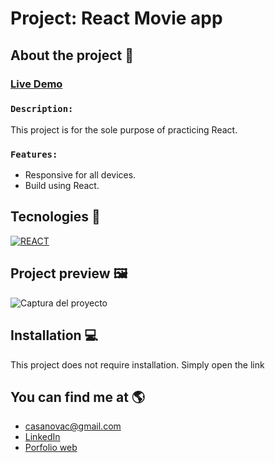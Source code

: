 # Project: React Movie app

## About the project 🌟
### [Live Demo](https://arkhanis.github.io/LandingPage-agency/)
### `Description:` 
This project is for the sole purpose of practicing React.
### `Features:`
- Responsive for all devices.
- Build using React.

## Tecnologies 🚀
<!-- Icons taken from: https://github.com/hendrasob/badges/blob/master/README.md y https://github.com/alexandresanlim/Badges4-README.md-Profile -->
[![REACT](https://img.shields.io/badge/React-61DBFB?style=for-the-badge&logo=react&logoColor=black)](https://es.wikipedia.org/wiki/ReactJs)

<!--
[![BOOSTRAP](https://img.shields.io/badge/boostrap-7952b3?style=for-the-badge&logo=boostrap&logoColor=white)](https://es.wikipedia.org/wiki/CSS)
-->

## Project preview 🖼️
![Captura del proyecto](https://github.com/arkhanis/LandingPage-agency/blob/master/assets/images/screenshot.png)


## Installation 💻
This project does not require installation. Simply open the link


## You can find me at 🌎
* [casanovac@gmail.com](casanovac@gmail.com)
* [LinkedIn](https://www.linkedin.com/in/cesar-casanova/)
* [Porfolio web](https://casanovacesar.com/)
